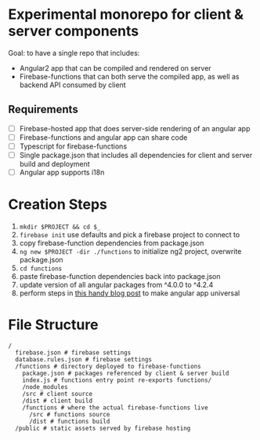 # Experimental monorepo for client & server components

Goal: to have a single repo that includes:

* Angular2 app that can be compiled and rendered on server
* Firebase-functions that can both serve the compiled app, as well as backend API consumed by client

## Requirements

- [ ] Firebase-hosted app that does server-side rendering of an angular app
- [ ] Firebase-functions and angular app can share code
- [ ] Typescript for firebase-functions
- [ ] Single package.json that includes all dependencies for client and server build and deployment
- [ ] Angular app supports i18n

# Creation Steps

1. `mkdir $PROJECT && cd $_`
1. `firebase init` use defaults and pick a firebase project to connect to
1. copy firebase-function dependencies from package.json
1. `ng new $PROJECT -dir ./functions` to initialize ng2 project, overwrite package.json
1. `cd functions`
1. paste firebase-function dependencies back into package.json
1. update version of all angular packages from ^4.0.0 to ^4.2.4
1. perform steps in [this handy blog post](https://medium.com/@evertonrobertoauler/angular-4-universal-app-with-angular-cli-db8b53bba07d) to make angular app universal

# File Structure

```
/
  firebase.json # firebase settings
  database.rules.json # firebase settings
  /functions # directory deployed to firebase-functions
    package.json # packages referenced by client & server build
    index.js # functions entry point re-exports functions/
    /node_modules
    /src # client source
    /dist # client build
    /functions # where the actual firebase-functions live
      /src # functions source
      /dist # functions build
  /public # static assets served by firebase hosting

```

